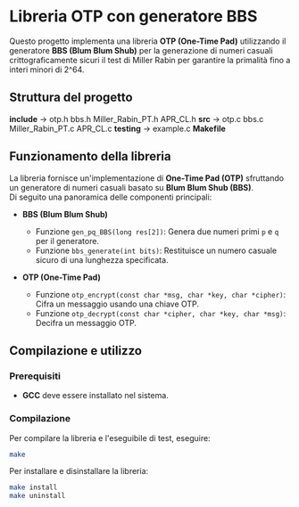 # Libreria OTP con generatore BBS

Questo progetto implementa una libreria **OTP (One-Time Pad)** utilizzando il generatore **BBS (Blum Blum Shub)** per la generazione di numeri casuali crittograficamente sicuri il test di Miller Rabin per garantire la primalità fino a interi minori di 2^64.

## Struttura del progetto
**include** -> otp.h
               bbs.h
               Miller_Rabin_PT.h
               APR_CL.h
**src** ->     otp.c
               bbs.c
               Miller_Rabin_PT.c
               APR_CL.c
**testing** -> example.c
**Makefile**

## Funzionamento della libreria

La libreria fornisce un'implementazione di **One-Time Pad (OTP)** sfruttando un generatore di numeri casuali basato su **Blum Blum Shub (BBS)**.  
Di seguito una panoramica delle componenti principali:

- **BBS (Blum Blum Shub)**
  - Funzione `gen_pq_BBS(long res[2])`: Genera due numeri primi `p` e `q` per il generatore.
  - Funzione `bbs_generate(int bits)`: Restituisce un numero casuale sicuro di una lunghezza specificata.

- **OTP (One-Time Pad)**
  - Funzione `otp_encrypt(const char *msg, char *key, char *cipher)`: Cifra un messaggio usando una chiave OTP.
  - Funzione `otp_decrypt(const char *cipher, char *key, char *msg)`: Decifra un messaggio OTP.

## Compilazione e utilizzo

### Prerequisiti

- **GCC** deve essere installato nel sistema.

### Compilazione

Per compilare la libreria e l'eseguibile di test, eseguire:

```bash
make
```

Per installare e disinstallare la libreria:

```bash
make install
make uninstall
```






